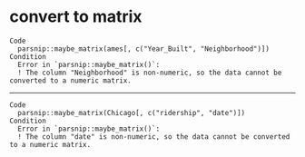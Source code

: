 # convert to matrix

    Code
      parsnip::maybe_matrix(ames[, c("Year_Built", "Neighborhood")])
    Condition
      Error in `parsnip::maybe_matrix()`:
      ! The column "Neighborhood" is non-numeric, so the data cannot be converted to a numeric matrix.

---

    Code
      parsnip::maybe_matrix(Chicago[, c("ridership", "date")])
    Condition
      Error in `parsnip::maybe_matrix()`:
      ! The column "date" is non-numeric, so the data cannot be converted to a numeric matrix.

